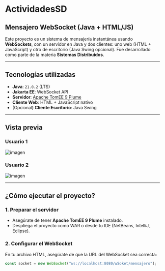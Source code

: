 # ActividadesSD

##  Mensajero WebSocket (Java + HTML/JS)

Este proyecto es un sistema de mensajería instantánea usando **WebSockets**, con un servidor en Java y dos clientes: uno web (HTML + JavaScript) y otro de escritorio (Java Swing opcional). Fue desarrollado como parte de la materia **Sistemas Distribuidos**.

---

##  Tecnologías utilizadas

- **Java**: `21.0.2` (LTS)
- **Jakarta EE**: WebSocket API
- **Servidor**: [Apache TomEE 9 Plume](https://tomee.apache.org/)
- **Cliente Web**: HTML + JavaScript nativo
- (Opcional) **Cliente Escritorio**: Java Swing

---

##  Vista previa

### Usuario 1
![imagen](https://github.com/user-attachments/assets/fd3cb22e-f6bb-47d9-a9d4-e8d48b84d20e)

### Usuario 2
![imagen](https://github.com/user-attachments/assets/19fdf061-db17-4e17-8f33-46786b70416b)

---

##  ¿Cómo ejecutar el proyecto?

### 1. Preparar el servidor

- Asegúrate de tener **Apache TomEE 9 Plume** instalado.
- Despliega el proyecto como WAR o desde tu IDE (NetBeans, IntelliJ, Eclipse).

### 2. Configurar el WebSocket

En tu archivo HTML, asegúrate de que la URL del WebSocket sea correcta:

```js
const socket = new WebSocket("ws://localhost:8080/wSoket/mensajero");


